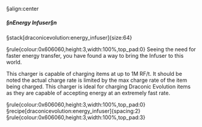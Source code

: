 §align:center
##### §nEnergy Infuser§n

§stack[draconicevolution:energy_infuser]{size:64}

§rule{colour:0x606060,height:3,width:100%,top_pad:0}
Seeing the need for faster energy transfer, you have found a way to bring the Infuser to this world.

This charger is capable of charging items at up to 1M RF/t.
It should be noted the actual charge rate is limited by the max charge rate of the item being charged.
This charger is ideal for charging Draconic Evolution items as they are capable of accepting energy at an extremely fast rate.

§rule{colour:0x606060,height:3,width:100%,top_pad:0}
§recipe[draconicevolution:energy_infuser]{spacing:2}
§rule{colour:0x606060,height:3,width:100%,top_pad:3}